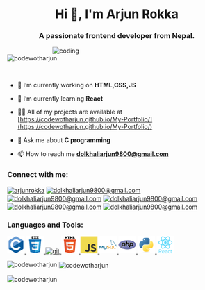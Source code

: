 <h1 align="center">Hi 👋, I'm Arjun Rokka</h1>
<h3 align="center">A passionate frontend developer from Nepal.</h3>
<img align="right" alt="coding" width="400" src="https://cdn.dribbble.com/users/1162077/screenshots/3848914/programmer.gif">

<p align="left"> <img src="https://komarev.com/ghpvc/?username=codewotharjun&label=Profile%20views&color=0e75b6&style=flat" alt="codewotharjun" /> </p>

<p align="left"> <a href="https://twitter.com/" target="blank"><img src="https://img.shields.io/twitter/follow/?logo=twitter&style=for-the-badge" alt="" /></a> </p>

- 🔭 I’m currently working on **HTML,CSS,JS**

- 🌱 I’m currently learning **React**

- 👨‍💻 All of my projects are available at [https://codewotharjun.github.io/My-Portfolio/](https://codewotharjun.github.io/My-Portfolio/)

- 💬 Ask me about **C programming**

- 📫 How to reach me **dolkhaliarjun9800@gmail.com**

<h3 align="left">Connect with me:</h3>
<p align="left">
<a href="https://fb.com/arjunrokka" target="blank"><img align="center" src="https://raw.githubusercontent.com/rahuldkjain/github-profile-readme-generator/master/src/images/icons/Social/facebook.svg" alt="arjunrokka" height="30" width="40" /></a>
<a href="https://www.codechef.com/users/dolkhaliarjun9800@gmail.com" target="blank"><img align="center" src="https://cdn.jsdelivr.net/npm/simple-icons@3.1.0/icons/codechef.svg" alt="dolkhaliarjun9800@gmail.com" height="30" width="40" /></a>
<a href="https://www.hackerrank.com/dolkhaliarjun9800@gmail.com" target="blank"><img align="center" src="https://raw.githubusercontent.com/rahuldkjain/github-profile-readme-generator/master/src/images/icons/Social/hackerrank.svg" alt="dolkhaliarjun9800@gmail.com" height="30" width="40" /></a>
<a href="https://codeforces.com/profile/dolkhaliarjun9800@gmail.com" target="blank"><img align="center" src="https://raw.githubusercontent.com/rahuldkjain/github-profile-readme-generator/master/src/images/icons/Social/codeforces.svg" alt="dolkhaliarjun9800@gmail.com" height="30" width="40" /></a>
<a href="https://www.leetcode.com/dolkhaliarjun9800@gmail.com" target="blank"><img align="center" src="https://raw.githubusercontent.com/rahuldkjain/github-profile-readme-generator/master/src/images/icons/Social/leet-code.svg" alt="dolkhaliarjun9800@gmail.com" height="30" width="40" /></a>
<a href="https://www.hackerearth.com/dolkhaliarjun9800@gmail.com" target="blank"><img align="center" src="https://raw.githubusercontent.com/rahuldkjain/github-profile-readme-generator/master/src/images/icons/Social/hackerearth.svg" alt="dolkhaliarjun9800@gmail.com" height="30" width="40" /></a>
</p>

<h3 align="left">Languages and Tools:</h3>
<p align="left"> <a href="https://www.cprogramming.com/" target="_blank" rel="noreferrer"> <img src="https://raw.githubusercontent.com/devicons/devicon/master/icons/c/c-original.svg" alt="c" width="40" height="40"/> </a> <a href="https://www.w3schools.com/css/" target="_blank" rel="noreferrer"> <img src="https://raw.githubusercontent.com/devicons/devicon/master/icons/css3/css3-original-wordmark.svg" alt="css3" width="40" height="40"/> </a> <a href="https://git-scm.com/" target="_blank" rel="noreferrer"> <img src="https://www.vectorlogo.zone/logos/git-scm/git-scm-icon.svg" alt="git" width="40" height="40"/> </a> <a href="https://www.w3.org/html/" target="_blank" rel="noreferrer"> <img src="https://raw.githubusercontent.com/devicons/devicon/master/icons/html5/html5-original-wordmark.svg" alt="html5" width="40" height="40"/> </a> <a href="https://developer.mozilla.org/en-US/docs/Web/JavaScript" target="_blank" rel="noreferrer"> <img src="https://raw.githubusercontent.com/devicons/devicon/master/icons/javascript/javascript-original.svg" alt="javascript" width="40" height="40"/> </a> <a href="https://www.mysql.com/" target="_blank" rel="noreferrer"> <img src="https://raw.githubusercontent.com/devicons/devicon/master/icons/mysql/mysql-original-wordmark.svg" alt="mysql" width="40" height="40"/> </a> <a href="https://www.php.net" target="_blank" rel="noreferrer"> <img src="https://raw.githubusercontent.com/devicons/devicon/master/icons/php/php-original.svg" alt="php" width="40" height="40"/> </a> <a href="https://www.python.org" target="_blank" rel="noreferrer"> <img src="https://raw.githubusercontent.com/devicons/devicon/master/icons/python/python-original.svg" alt="python" width="40" height="40"/> </a> <a href="https://reactjs.org/" target="_blank" rel="noreferrer"> <img src="https://raw.githubusercontent.com/devicons/devicon/master/icons/react/react-original-wordmark.svg" alt="react" width="40" height="40"/> </a> </p>

<p><img align="left" src="https://github-readme-stats.vercel.app/api/top-langs?username=codewotharjun&show_icons=true&locale=en&layout=compact" alt="codewotharjun" /></p>

<p>&nbsp;<img align="center" src="https://github-readme-stats.vercel.app/api?username=codewotharjun&show_icons=true&locale=en" alt="codewotharjun" /></p>

<p><img align="center" src="https://github-readme-streak-stats.herokuapp.com/?user=codewotharjun&" alt="codewotharjun" /></p>
